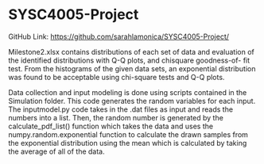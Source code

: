 # SYSC4005-Project
GitHub Link: https://github.com/sarahlamonica/SYSC4005-Project/

Milestone2.xlsx contains distributions of each set of data and evaluation of the identified distributions with Q-Q plots, and chisquare goodness-of- fit test. From the histograms of the given data sets, an exponential distribution was found to be acceptable using chi-square tests and Q-Q plots. 

Data collection and input modeling is done using scripts contained in the Simulation folder. This code generates the random variables for each input. The inputmodel.py code takes in the .dat files as input and reads the numbers into a list. Then, the random number is generated by the calculate_pdf_list() function which takes the data and uses the numpy.random.exponential function to calculate the drawn samples from the exponential distribution using the mean which is calculated by taking the average of all of the data. 

